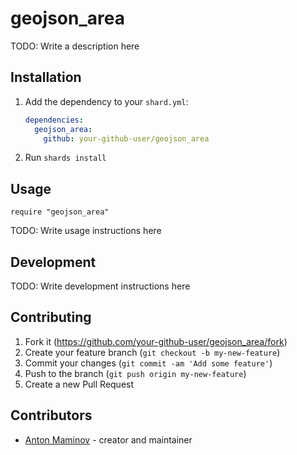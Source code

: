 # geojson_area

TODO: Write a description here

## Installation

1. Add the dependency to your `shard.yml`:

   ```yaml
   dependencies:
     geojson_area:
       github: your-github-user/geojson_area
   ```

2. Run `shards install`

## Usage

```crystal
require "geojson_area"
```

TODO: Write usage instructions here

## Development

TODO: Write development instructions here

## Contributing

1. Fork it (<https://github.com/your-github-user/geojson_area/fork>)
2. Create your feature branch (`git checkout -b my-new-feature`)
3. Commit your changes (`git commit -am 'Add some feature'`)
4. Push to the branch (`git push origin my-new-feature`)
5. Create a new Pull Request

## Contributors

- [Anton Maminov](https://github.com/your-github-user) - creator and maintainer
